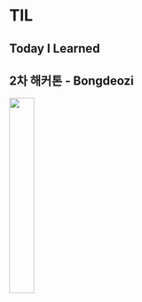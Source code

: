 # TIL
## Today I Learned 

## 2차 해커톤 - Bongdeozi

<img src="/Heckaton/2차 해커톤 - 봉더지/Reference/BongDeoGee.gif" width="30%" height="30%"></img>
